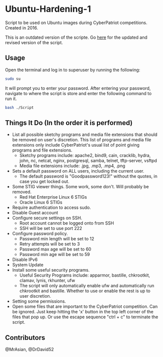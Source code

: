 # Ubuntu-Hardening-1
Script to be used on Ubuntu images during CyberPatriot competitions. Created in 2016.

This is an outdated version of the scripte. Go [here](https://github.com/MrAsian/Ubuntu-Hardening-2) for the updated and revised version of the script.

Usage
-----
Open the terminal and log in to superuser by running the following:
```bash
sudo su
```
It will prompt you to enter your password. After entering your password, navigate to where the script is store and enter the following command to run it.
```bash
bash ./Script
```


Things It Do (In the order it is performed)
-------------------------------------------
  - List all possible sketchy programs and media file extensions that should be removed on user's discretion. This list of programs and media file extensions only include CyberPatriot's usual list of point giving programs and file extensions.
      - Sketchy programs include:
          apache2, bind9, cain, cracklib, hydra, john, nc, netcat, nginx, postgresql, samba, telnet, tftp-server, vsftpd
      - Media file extensions include:
          .jpg, .mp3, .mp4, .png
  - Sets a default password on ALL users, including the current user.
      - The default password is "Goodpassword123!" without the quotes, in case you get locked out.
  - Some STIG viewer things. Some work, some don't. Will probably be removed.
      - Red Hat Enterprise Linux 6 STIGs
      - Oracle Linux 6 STIGs
  - Require authentication to access sudo.
  - Disable Guest account
  - Configure secure settings on SSH.
      - Root account cannot be logged onto from SSH
      - SSH will be set to use port 222
  - Configure password policy.
      - Password min length will be set to 12
      - Retry attempts will be set to 3
      - Password max age will be set to 60
      - Password min age will be set to 59
  - Disable IPv6
  - System Update
  - Install some useful security programs.
      - Useful Security Programs include:
          apparmor, bastille, chkrootkit, clamav, lynis, rkhunter, ufw
      - The script will only automatically enable ufw and automatically run chkrootkit and bastille. Whether to use or enable the rest is up to user discretion.
  - Setting some permissions.
  - Open some files that are important to the CyberPatriot competition. Can be ignored. Just keep hitting the 'x' button in the top left corner of the files that pop up. Or use the escape sequence "ctrl + c" to terminate the script.


Contributors
------------
@MrAsian, @DrDavid52
